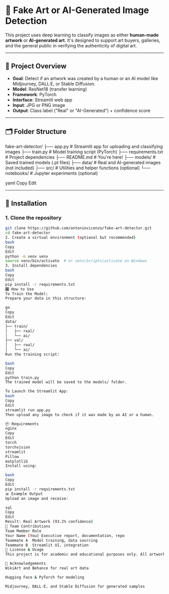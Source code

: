 # 🎨 Fake Art or AI-Generated Image Detection

This project uses deep learning to classify images as either **human-made artwork** or **AI-generated art**. It's designed to support art buyers, galleries, and the general public in verifying the authenticity of digital art.

---

## 🚀 Project Overview

- **Goal**: Detect if an artwork was created by a human or an AI model like Midjourney, DALL·E, or Stable Diffusion.
- **Model**: ResNet18 (transfer learning)
- **Framework**: PyTorch
- **Interface**: Streamlit web app
- **Input**: JPG or PNG image
- **Output**: Class label ("Real" or "AI-Generated") + confidence score

---

## 🗂 Folder Structure

fake-art-detector/ ├── app.py # Streamlit app for uploading and classifying images ├── train.py # Model training script (PyTorch) ├── requirements.txt # Project dependencies ├── README.md # You're here! ├── models/ # Saved trained models (.pt files) ├── data/ # Real and AI-generated images (not included) ├── src/ # Utilities and helper functions (optional) └── notebooks/ # Jupyter experiments (optional)

yaml
Copy
Edit

---

## 🔧 Installation

### 1. Clone the repository
```bash
git clone https://github.com/antoniovicenzo/fake-art-detector.git
cd fake-art-detector
2. Create a virtual environment (optional but recommended)
bash
Copy
Edit
python -m venv venv
source venv/bin/activate  # or venv\Scripts\activate on Windows
3. Install dependencies
bash
Copy
Edit
pip install -r requirements.txt
🎛️ How to Use
To Train the Model:
Prepare your data in this structure:

go
Copy
Edit
data/
├── train/
│   ├── real/
│   └── ai/
├── val/
│   ├── real/
│   └── ai/
Run the training script:

bash
Copy
Edit
python train.py
The trained model will be saved to the models/ folder.

To Launch the Streamlit App:
bash
Copy
Edit
streamlit run app.py
Then upload any image to check if it was made by an AI or a human.

📦 Requirements
nginx
Copy
Edit
torch
torchvision
streamlit
Pillow
matplotlib
Install using:

bash
Copy
Edit
pip install -r requirements.txt
📊 Example Output
Upload an image and receive:

sql
Copy
Edit
Result: Real Artwork (93.2% confidence)
👥 Team Contributions
Team Member	Role
Your Name (You)	Executive report, documentation, repo
Teammate A	Model training, data sourcing
Teammate B	Streamlit UI, integration
📜 License & Usage
This project is for academic and educational purposes only. All artworks remain property of their respective creators.

🙏 Acknowledgements
WikiArt and Behance for real art data

Hugging Face & PyTorch for modeling

Midjourney, DALL·E, and Stable Diffusion for generated samples
